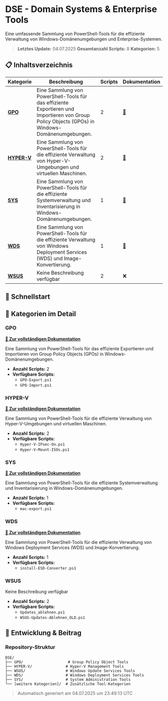 # DSE - Domain Systems & Enterprise Tools

Eine umfassende Sammlung von PowerShell-Tools für die effiziente Verwaltung von Windows-Domänenumgebungen und Enterprise-Systemen.

> **Letztes Update:** 04.07.2025
> **Gesamtanzahl Scripts:** 8
> **Kategorien:** 5

## 📋 Inhaltsverzeichnis

| Kategorie | Beschreibung | Scripts | Dokumentation |
|-----------|--------------|---------|---------------|
| **[GPO](GPO/)** | Eine Sammlung von PowerShell-Tools für das effiziente Exportieren und Importieren von Group Policy Objects (GPOs) in Windows-Domänenumgebungen. | 2 | [📖](GPO/README.md) |
| **[HYPER-V](HYPER-V/)** | Eine Sammlung von PowerShell-Tools für die effiziente Verwaltung von Hyper-V-Umgebungen und virtuellen Maschinen. | 2 | [📖](HYPER-V/README.md) |
| **[SYS](SYS/)** | Eine Sammlung von PowerShell-Tools für die effiziente Systemverwaltung und Inventarisierung in Windows-Domänenumgebungen. | 1 | [📖](SYS/README.md) |
| **[WDS](WDS/)** | Eine Sammlung von PowerShell-Tools für die effiziente Verwaltung von Windows Deployment Services (WDS) und Image-Konvertierung. | 1 | [📖](WDS/README.md) |
| **[WSUS](WSUS/)** | Keine Beschreibung verfügbar | 2 | ❌ |

## 🚀 Schnellstart


## 📂 Kategorien im Detail

### GPO
**[📖 Zur vollständigen Dokumentation](GPO/README.md)**

Eine Sammlung von PowerShell-Tools für das effiziente Exportieren und Importieren von Group Policy Objects (GPOs) in Windows-Domänenumgebungen.

- **Anzahl Scripts:** 2
- **Verfügbare Scripts:**
  - `GPO-Export.ps1`
  - `GPO-Import.ps1`

### HYPER-V
**[📖 Zur vollständigen Dokumentation](HYPER-V/README.md)**

Eine Sammlung von PowerShell-Tools für die effiziente Verwaltung von Hyper-V-Umgebungen und virtuellen Maschinen.

- **Anzahl Scripts:** 2
- **Verfügbare Scripts:**
  - `Hyper-V-IPsec-On.ps1`
  - `Hyper-V-Mount-ISOs.ps1`

### SYS
**[📖 Zur vollständigen Dokumentation](SYS/README.md)**

Eine Sammlung von PowerShell-Tools für die effiziente Systemverwaltung und Inventarisierung in Windows-Domänenumgebungen.

- **Anzahl Scripts:** 1
- **Verfügbare Scripts:**
  - `mac-export.ps1`

### WDS
**[📖 Zur vollständigen Dokumentation](WDS/README.md)**

Eine Sammlung von PowerShell-Tools für die effiziente Verwaltung von Windows Deployment Services (WDS) und Image-Konvertierung.

- **Anzahl Scripts:** 1
- **Verfügbare Scripts:**
  - `install-ESD-Converter.ps1`

### WSUS
Keine Beschreibung verfügbar

- **Anzahl Scripts:** 2
- **Verfügbare Scripts:**
  - `Updates_ablehnen.ps1`
  - `WSUS-Updates-Ablehnen_OLD.ps1`

## 🔧 Entwicklung & Beitrag

### Repository-Struktur
```
DSE/
├── GPO/                    # Group Policy Object Tools
├── HYPER-V/               # Hyper-V Management Tools
├── WSUS/                  # Windows Update Services Tools
├── WDS/                   # Windows Deployment Services Tools
├── SYS/                   # System Administration Tools
└── [weitere Kategorien]/  # Zusätzliche Tool-Kategorien
```

> Automatisch generiert am 04.07.2025 um 23:49:13 UTC